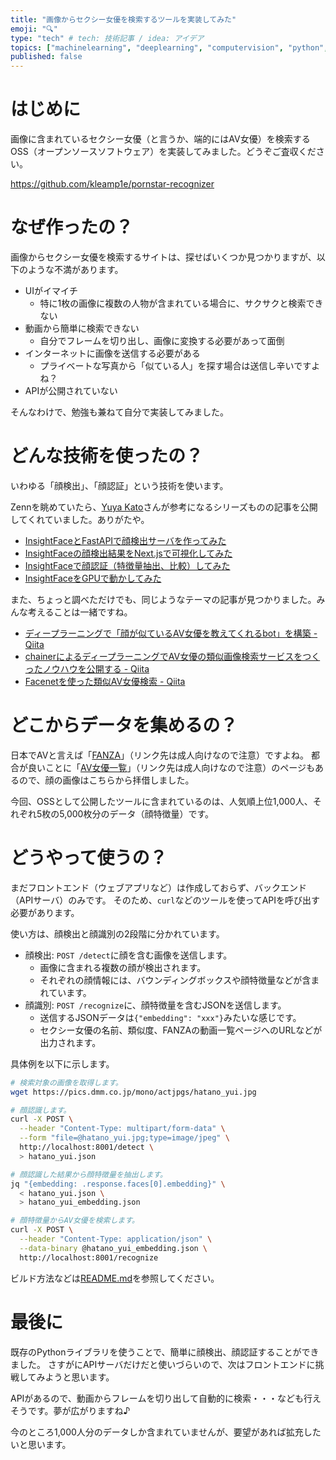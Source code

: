 ```yaml
---
title: "画像からセクシー女優を検索するツールを実装してみた"
emoji: "🔍"
type: "tech" # tech: 技術記事 / idea: アイデア
topics: ["machinelearning", "deeplearning", "computervision", "python", "検索"]
published: false
---
```


# はじめに

画像に含まれているセクシー女優（と言うか、端的にはAV女優）を検索するOSS（オープンソースソフトウェア）を実装してみました。どうぞご査収ください。

https://github.com/kleamp1e/pornstar-recognizer

# なぜ作ったの？

画像からセクシー女優を検索するサイトは、探せばいくつか見つかりますが、以下のような不満があります。

* UIがイマイチ
    * 特に1枚の画像に複数の人物が含まれている場合に、サクサクと検索できない
* 動画から簡単に検索できない
    * 自分でフレームを切り出し、画像に変換する必要があって面倒
* インターネットに画像を送信する必要がある
    * プライベートな写真から「似ている人」を探す場合は送信し辛いですよね？
* APIが公開されていない

そんなわけで、勉強も兼ねて自分で実装してみました。

# どんな技術を使ったの？

いわゆる「顔検出」、「顔認証」という技術を使います。

Zennを眺めていたら、[Yuya Kato](https://zenn.dev/yuyakato)さんが参考になるシリーズものの記事を公開してくれていました。ありがたや。

* [InsightFaceとFastAPIで顔検出サーバを作ってみた](https://zenn.dev/yuyakato/articles/6a1d8177901381)
* [InsightFaceの顔検出結果をNext.jsで可視化してみた](https://zenn.dev/yuyakato/articles/e96b9d8ec289cc)
* [InsightFaceで顔認証（特徴量抽出、比較）してみた](https://zenn.dev/yuyakato/articles/d35b185d36a33b)
* [InsightFaceをGPUで動かしてみた](https://zenn.dev/yuyakato/articles/c780a08c8385e7)

また、ちょっと調べただけでも、同じようなテーマの記事が見つかりました。みんな考えることは一緒ですね。

* [ディープラーニングで「顔が似ているAV女優を教えてくれるbot」を構築 - Qiita](https://qiita.com/tmnck/items/af82deb04d432f1f4f6e)
* [chainerによるディープラーニングでAV女優の類似画像検索サービスをつくったノウハウを公開する - Qiita](https://qiita.com/xolmon/items/0b82f4861cf93fd28e33)
* [Facenetを使った類似AV女優検索 - Qiita](https://qiita.com/zeze/items/1cec8c75833c853b5074)

# どこからデータを集めるの？

日本でAVと言えば「[FANZA](https://www.dmm.co.jp/top/)」（リンク先は成人向けなので注意）ですよね。
都合が良いことに「[AV女優一覧](https://www.dmm.co.jp/digital/videoa/-/actress/recommend/)」（リンク先は成人向けなので注意）のページもあるので、顔の画像はこちらから拝借しました。

今回、OSSとして公開したツールに含まれているのは、人気順上位1,000人、それぞれ5枚の5,000枚分のデータ（顔特徴量）です。

# どうやって使うの？

まだフロントエンド（ウェブアプリなど）は作成しておらず、バックエンド（APIサーバ）のみです。
そのため、`curl`などのツールを使ってAPIを呼び出す必要があります。

使い方は、顔検出と顔識別の2段階に分かれています。

* 顔検出: `POST /detect`に顔を含む画像を送信します。
    * 画像に含まれる複数の顔が検出されます。
    * それぞれの顔情報には、バウンディングボックスや顔特徴量などが含まれています。
* 顔識別: `POST /recognize`に、顔特徴量を含むJSONを送信します。
    * 送信するJSONデータは`{"embedding": "xxx"}`みたいな感じです。
    * セクシー女優の名前、類似度、FANZAの動画一覧ページへのURLなどが出力されます。

具体例を以下に示します。

```sh
# 検索対象の画像を取得します。
wget https://pics.dmm.co.jp/mono/actjpgs/hatano_yui.jpg

# 顔認識します。
curl -X POST \
  --header "Content-Type: multipart/form-data" \
  --form "file=@hatano_yui.jpg;type=image/jpeg" \
  http://localhost:8001/detect \
  > hatano_yui.json

# 顔認識した結果から顔特徴量を抽出します。
jq "{embedding: .response.faces[0].embedding}" \
  < hatano_yui.json \
  > hatano_yui_embedding.json

# 顔特徴量からAV女優を検索します。
curl -X POST \
  --header "Content-Type: application/json" \
  --data-binary @hatano_yui_embedding.json \
  http://localhost:8001/recognize
```

ビルド方法などは[README.md](https://github.com/kleamp1e/pornstar-recognizer/blob/main/README.md)を参照してください。

# 最後に

既存のPythonライブラリを使うことで、簡単に顔検出、顔認証することができました。
さすがにAPIサーバだけだと使いづらいので、次はフロントエンドに挑戦してみようと思います。

APIがあるので、動画からフレームを切り出して自動的に検索・・・なども行えそうです。夢が広がりますね♪

今のところ1,000人分のデータしか含まれていませんが、要望があれば拡充したいと思います。
